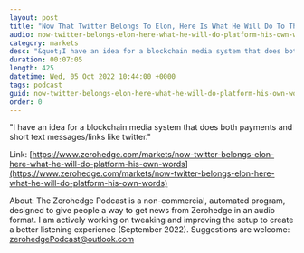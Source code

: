 ```yaml
---
layout: post
title: "Now That Twitter Belongs To Elon, Here Is What He Will Do To The Platform In His Own Words"
audio: now-twitter-belongs-elon-here-what-he-will-do-platform-his-own-words-0
category: markets
desc: "&quot;I have an idea for a blockchain media system that does both payments and short text messages/links like twitter.&quot;"
duration: 00:07:05
length: 425
datetime: Wed, 05 Oct 2022 10:44:00 +0000
tags: podcast
guid: now-twitter-belongs-elon-here-what-he-will-do-platform-his-own-words-0
order: 0
---
```

&quot;I have an idea for a blockchain media system that does both payments and short text messages/links like twitter.&quot;

Link: [https://www.zerohedge.com/markets/now-twitter-belongs-elon-here-what-he-will-do-platform-his-own-words](https://www.zerohedge.com/markets/now-twitter-belongs-elon-here-what-he-will-do-platform-his-own-words)

About: The Zerohedge Podcast is a non-commercial, automated program, designed to give people a way to get news from Zerohedge in an audio format.  I am actively working on tweaking and improving the setup to create a better listening experience (September 2022).  Suggestions are welcome: [zerohedgePodcast@outlook.com](mailto:zerohedgePodcast@outlook.com)